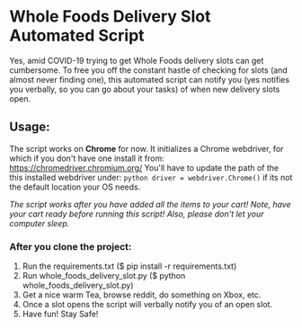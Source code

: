 # Whole Foods Delivery Slot Automated Script

Yes, amid COVID-19 trying to get Whole Foods delivery slots can get cumbersome. To free you off the constant hastle of checking for slots (and almost never finding one), this automated script can notify you (yes notifies you verbally, so you can go about your tasks) of when new delivery slots open.


## Usage:
The script works on **Chrome** for now. 
It initializes a Chrome webdriver, for which if you don't have one install it from: https://chromedriver.chromium.org/
You'll have to update the path of the this installed webdriver under: ```python driver = webdriver.Chrome()``` if its not the default location your OS needs. 

_The script works after you have added all the items to your cart! Note, have your cart ready before running this script! Also, please don't let your computer sleep._

### After you clone the project:
1. Run the requirements.txt ($ pip install -r requirements.txt)
2. Run whole_foods_delivery_slot.py ($ python whole_foods_delivery_slot.py)
3. Get a nice warm Tea, browse reddit, do something on Xbox, etc.
4. Once a slot opens the script will verbally notify you of an open slot.
5. Have fun! Stay Safe!

